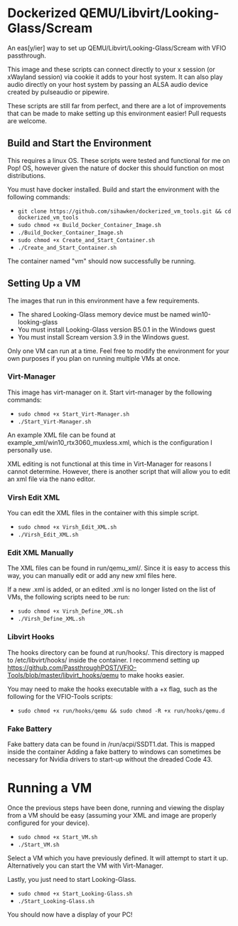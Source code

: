 # Dockerized QEMU/Libvirt/Looking-Glass/Scream

An eas[y/ier] way to set up QEMU/Libvirt/Looking-Glass/Scream with VFIO passthrough. 

This image and these scripts can connect directly to your x session (or xWayland session) via cookie it adds to your host system. It can also play audio directly on your host system by passing an ALSA audio device created by pulseaudio or pipewire.

These scripts are still far from perfect, and there are a lot of improvements that can be made to make setting up this environment easier! Pull requests are welcome.

## Build and Start the Environment

This requires a linux OS. These scripts were tested and functional for me on Pop! OS, however given the nature of docker this should function on most distributions.

You must have docker installed. Build and start the environment with the following commands:

- `git clone https://github.com/sihawken/dockerized_vm_tools.git && cd dockerized_vm_tools`
- `sudo chmod +x Build_Docker_Container_Image.sh`
- `./Build_Docker_Container_Image.sh`
- `sudo chmod +x Create_and_Start_Container.sh`
- `./Create_and_Start_Container.sh`

The container named "vm" should now successfully be running.

## Setting Up a VM

The images that run in this environment have a few requirements.

- The shared Looking-Glass memory device must be named win10-looking-glass
- You must install Looking-Glass version B5.0.1 in the Windows guest
- You must install Scream version 3.9 in the Windows guest.

Only one VM can run at a time. Feel free to modify the environment for your own purposes if you plan on running multiple VMs at once.

### Virt-Manager

This image has virt-manager on it. Start virt-manager by the following commands:

- `sudo chmod +x Start_Virt-Manager.sh`
- `./Start_Virt-Manager.sh`

An example XML file can be found at example_xml/win10_rtx3060_muxless.xml, which is the configuration I personally use.

XML editing is not functional at this time in Virt-Manager for reasons I cannot determine. However, there is another script that will allow you to edit an xml file via the nano editor.

### Virsh Edit XML

You can edit the XML files in the container with this simple script.

- `sudo chmod +x Virsh_Edit_XML.sh`
- `./Virsh_Edit_XML.sh`

### Edit XML Manually

The XML files can be found in run/qemu_xml/. Since it is easy to access this way, you can manually edit or add any new xml files here.

If a new .xml is added, or an edited .xml is no longer listed on the list of VMs, the following scripts need to be run:

- `sudo chmod +x Virsh_Define_XML.sh`
- `./Virsh_Define_XML.sh`

### Libvirt Hooks

The hooks directory can be found at run/hooks/. This directory is mapped to /etc/libvirt/hooks/ inside the container. I recommend setting up https://github.com/PassthroughPOST/VFIO-Tools/blob/master/libvirt_hooks/qemu to make hooks easier.

You may need to make the hooks executable with a +x flag, such as the following for the VFIO-Tools scripts:

- `sudo chmod +x run/hooks/qemu && sudo chmod -R +x run/hooks/qemu.d`

### Fake Battery

Fake battery data can be found in /run/acpi/SSDT1.dat. This is mapped inside the container Adding a fake battery to windows can sometimes be necessary for Nvidia drivers to start-up without the dreaded Code 43.

# Running a VM

Once the previous steps have been done, running and viewing the display from a VM should be easy (assuming your XML and image are properly configured for your device).

- `sudo chmod +x Start_VM.sh`
- `./Start_VM.sh`

Select a VM which you have previously defined. It will attempt to start it up. Alternatively you can start the VM with Virt-Manager.

Lastly, you just need to start Looking-Glass.

- `sudo chmod +x Start_Looking-Glass.sh`
- `./Start_Looking-Glass.sh`

You should now have a display of your PC!


